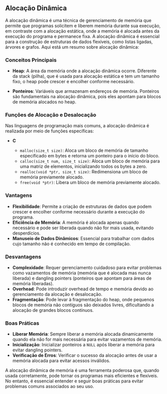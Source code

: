 ## Alocação Dinâmica
A alocação dinâmica é uma técnica de gerenciamento de memória que permite que programas solicitem e liberem memória durante sua execução, em contraste com a alocação estática, onde a memória é alocada antes da execução do programa e permanece fixa. A alocação dinâmica é essencial para a construção de estruturas de dados flexíveis, como listas ligadas, árvores e grafos. Aqui está um resumo sobre alocação dinâmica:

### Conceitos Principais

-   **Heap**: A área da memória onde a alocação dinâmica ocorre. Diferente da stack (pilha), que é usada para alocação estática e tem um tamanho fixo, o heap pode crescer e encolher conforme necessário.
    
-   **Ponteiros**: Variáveis que armazenam endereços de memória. Ponteiros são fundamentais na alocação dinâmica, pois eles apontam para blocos de memória alocados no heap.
    

### Funções de Alocação e Desalocação

Nas linguagens de programação mais comuns, a alocação dinâmica é realizada por meio de funções específicas:

- **C**
    
    -   `malloc(size_t size)`: Aloca um bloco de memória de tamanho especificado em bytes e retorna um ponteiro para o início do bloco.
    -   `calloc(size_t num, size_t size)`: Aloca um bloco de memória para uma matriz de elementos, inicializando todos os bytes a zero.
    -   `realloc(void *ptr, size_t size)`: Redimensiona um bloco de memória previamente alocado.
    -   `free(void *ptr)`: Libera um bloco de memória previamente alocado.

### Vantagens

-   **Flexibilidade**: Permite a criação de estruturas de dados que podem crescer e encolher conforme necessário durante a execução do programa.
-   **Eficiência de Memória**: A memória é alocada apenas quando necessário e pode ser liberada quando não for mais usada, evitando desperdícios.
-   **Manuseio de Dados Dinâmicos**: Essencial para trabalhar com dados cujo tamanho não é conhecido em tempo de compilação.

### Desvantagens

-   **Complexidade**: Requer gerenciamento cuidadoso para evitar problemas como vazamentos de memória (memória que é alocada mas nunca liberada) e dangling pointers (ponteiros que apontam para áreas de memória liberadas).
-   **Overhead**: Pode introduzir overhead de tempo e memória devido ao gerenciamento da alocação e desalocação.
-   **Fragmentação**: Pode levar à fragmentação do heap, onde pequenos blocos de memória não contíguos são deixados livres, dificultando a alocação de grandes blocos contínuos.

### Boas Práticas

-   **Liberar Memória**: Sempre liberar a memória alocada dinamicamente quando ela não for mais necessária para evitar vazamentos de memória.
-   **Inicialização**: Inicializar ponteiros a `NULL` após liberar a memória para evitar dangling pointers.
-   **Verificação de Erros**: Verificar o sucesso da alocação antes de usar a memória alocada para evitar acessos inválidos.

A alocação dinâmica de memória é uma ferramenta poderosa que, quando usada corretamente, pode tornar os programas mais eficientes e flexíveis. No entanto, é essencial entender e seguir boas práticas para evitar problemas comuns associados ao seu uso.